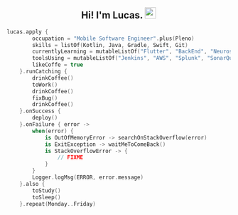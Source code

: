 <h2 align="center">Hi! I'm Lucas. <img src="https://media.giphy.com/media/hvRJCLFzcasrR4ia7z/giphy.gif" width="25px"></h2>

<!--   <img align="right" alt="GIF" src="https://github.com/lucaslima777/lucaslima777/blob/main/code.gif?raw=true" width="500" height="320" /> -->
  
```kotlin
lucas.apply {
        occupation = "Mobile Software Engineer".plus(Pleno)
        skills = listOf(Kotlin, Java, Gradle, Swift, Git)
        currentlyLearning = mutableListOf("Flutter", "BackEnd", "Neuroscience")
        toolsUsing = mutableListOf("Jenkins", "AWS", "Splunk", "SonarQube", "Jira")
        likeCoffe = true
    }.runCatching {
        drinkCoffee()
        toWork()
        drinkCoffee()
        fixBug()
        drinkCoffee()
    }.onSuccess {
        deploy()
    }.onFailure { error ->
        when(error) {
            is OutOfMemoryError -> searchOnStackOverflow(error)
            is ExitException -> waitMeToComeBack()
            is StackOverflowError -> {
                // FIXME
            }
        }
        Logger.logMsg(ERROR, error.message)
    }.also {
        toStudy()
        toSleep()
    }.repeat(Monday..Friday)
```
